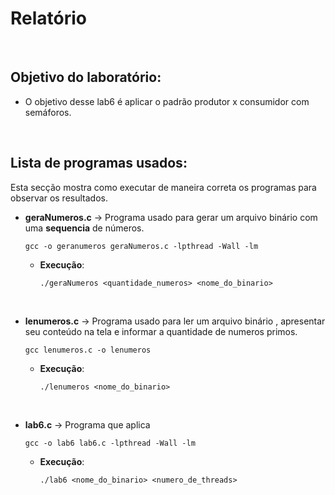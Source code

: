 
# Relatório

<br>

## Objetivo do laboratório:

- O objetivo desse lab6 é aplicar o padrão produtor x consumidor com semáforos.

<br>

## Lista de programas usados:

Esta secção mostra como executar de maneira correta os programas para observar os resultados.

- **geraNumeros.c** -> Programa usado para gerar um arquivo binário com uma **sequencia** de números.

  ``` gcc -o geranumeros geraNumeros.c -lpthread -Wall -lm ```

  - **Execução**:

    ``` ./geraNumeros <quantidade_numeros> <nome_do_binario> ```




<br>

- **lenumeros.c** -> Programa usado para ler um arquivo binário , apresentar seu conteúdo na tela e informar a quantidade de numeros primos.

  ``` gcc lenumeros.c -o lenumeros ```

  - **Execução**:

     ``` ./lenumeros <nome_do_binario> ```



<br>

- **lab6.c** -> Programa que aplica 

  ``` gcc -o lab6 lab6.c -lpthread -Wall -lm ```

  - **Execução**:

      ``` ./lab6 <nome_do_binario> <numero_de_threads> ```

